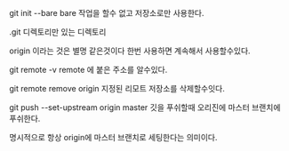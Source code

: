 git init --bare bare 작업을 할수 없고 저장소로만 사용한다.

.git 디렉토리만 있는 디렉토리


origin 이라는 것은 별명 같은것이다 한번 사용하면 계속해서 사용할수있다.


git remote -v  remote 에 붙은 주소를 알수있다.

git remote remove origin  지정된 리모트 저장소를 삭제할수잇다.

git push --set-upstream origin master 깃을 푸쉬할때 오리진에 마스터 브랜치에 푸쉬한다.

명시적으로 항상 origin에 마스터 브랜치로 세팅한다는 의미이다.

